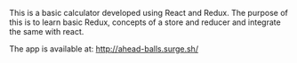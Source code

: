 This is a basic calculator developed using React and Redux. The purpose of this is to learn basic Redux, concepts of a store and reducer and integrate the same with react. 

The app is available at: http://ahead-balls.surge.sh/
